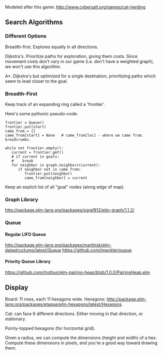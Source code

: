 
Modeled after this game: http://www.cybersalt.org/games/cat-herding

## Search Algorithms

### Different Options

Breadth-first. Explores equally in all directions.

Dijkstra's. Prioritize paths for exploration, giving them costs. Since
movement costs don't vary in our game (i.e. don't have a weighted
graph), we won't use this algorithm.

A*. Dijkstra's but optimized for a single destination, prioritizing
paths which seem to lead closer to the goal.

### Breadth-First

Keep track of an expanding ring called a 'frontier'.

Here's some pythonic pseudo-code.

```
frontier = Queue()
frontier.put(start)
came_from = {}
came_from[start] = None   # came_from[loc] - where we came from. breadcrumbs.

while not frontier.empty():
   current = frontier.get()
   # if current in goals:
   #    break
   for neighbor in graph.neighbors(current):
      if neighbor not in came_from:
         frontier.put(neighbor)
         came_from[neighbor] = current
```

Keep an explicit list of all "goal" nodes (along edge of map).



### Graph Library

http://package.elm-lang.org/packages/sgraf812/elm-graph/1.1.2/


### Queue

#### Regular LIFO Queue

http://package.elm-lang.org/packages/martinsk/elm-datastructures/latest/Queue
https://github.com/imeckler/queue

#### Priority Queue Library

https://github.com/rhofour/elm-pairing-heap/blob/1.0.0/PairingHeap.elm


## Display

Board: 11 rows, each 11 hexagons wide.
Hexagons: http://package.elm-lang.org/packages/etaque/elm-hexagons/latest/Hexagons

Cat: can face 6 different directions.
Either moving in that direction, or stationary.

Pointy-topped hexagons (for horizontal grid).

Given a radius, we can compute the dimensions (height and width) of a
hex. Compute these dimensions in pixels, and you're a good way toward
drawing them.


